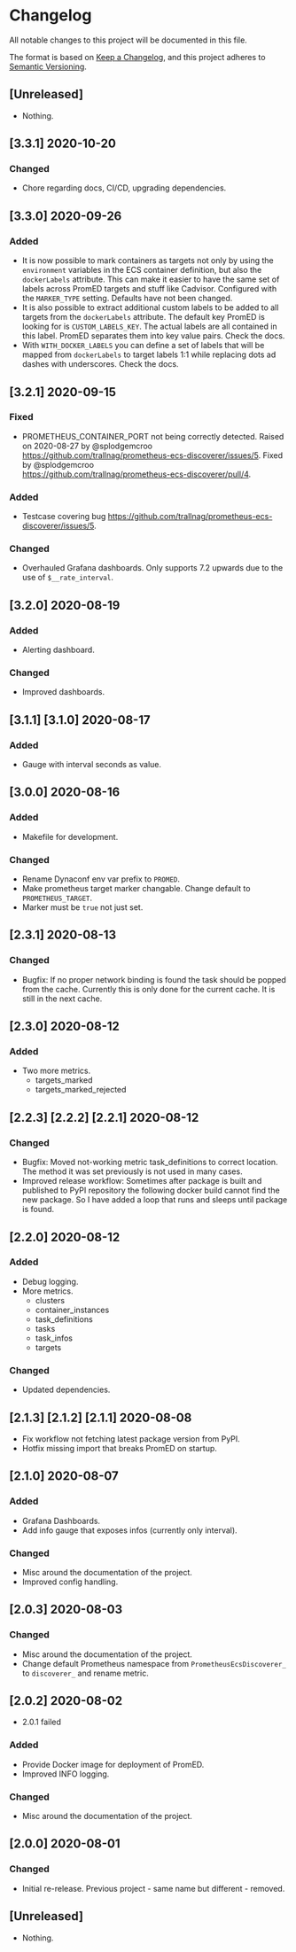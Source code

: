 # Changelog

All notable changes to this project will be documented in this file.

The format is based on [Keep a Changelog](https://keepachangelog.com/en/1.0.0/),
and this project adheres to [Semantic Versioning](https://semver.org/spec/v2.0.0.html).

## [Unreleased]

* Nothing.

## [3.3.1] 2020-10-20

### Changed

* Chore regarding docs, CI/CD, upgrading dependencies.

## [3.3.0] 2020-09-26

### Added

* It is now possible to mark containers as targets not only by using the 
    `environment` variables in the ECS container definition, but also the 
    `dockerLabels` attribute. This can make it easier to have the same set of 
    labels across PromED targets and stuff like Cadvisor. Configured with the 
    `MARKER_TYPE` setting. Defaults have not been changed.
* It is also possible to extract additional custom labels to be added to all 
    targets from the `dockerLabels` attribute. The default key PromED is 
    looking for is `CUSTOM_LABELS_KEY`. The actual labels are all contained in 
    this label. PromED separates them into key value pairs. Check the docs.
* With `WITH_DOCKER_LABELS` you can define a set of labels that will be mapped 
    from `dockerLabels` to target labels 1:1 while replacing dots ad dashes 
    with underscores. Check the docs.

## [3.2.1] 2020-09-15

### Fixed

* PROMETHEUS_CONTAINER_PORT not being correctly detected. Raised on 2020-08-27 
    by @splodgemcroo 
    <https://github.com/trallnag/prometheus-ecs-discoverer/issues/5>. 
    Fixed by @splodgemcroo  
    <https://github.com/trallnag/prometheus-ecs-discoverer/pull/4>.

### Added

* Testcase covering bug 
    <https://github.com/trallnag/prometheus-ecs-discoverer/issues/5>.

### Changed

* Overhauled Grafana dashboards. Only supports 7.2 upwards due to the use of
    `$__rate_interval`.

## [3.2.0] 2020-08-19

### Added

* Alerting dashboard.

### Changed

* Improved dashboards.

## [3.1.1] [3.1.0] 2020-08-17

### Added

* Gauge with interval seconds as value.

## [3.0.0] 2020-08-16

### Added

* Makefile for development.

### Changed

* Rename Dynaconf env var prefix to `PROMED`.
* Make prometheus target marker changable. Change default to `PROMETHEUS_TARGET`.
* Marker must be `true` not just set.

## [2.3.1] 2020-08-13

### Changed

* Bugfix: If no proper network binding is found the task should be popped from 
    the cache. Currently this is only done for the current cache. It is still 
    in the next cache.

## [2.3.0] 2020-08-12

### Added 

* Two more metrics.
    * targets_marked
    * targets_marked_rejected

## [2.2.3] [2.2.2] [2.2.1] 2020-08-12

### Changed

* Bugfix: Moved not-working metric task_definitions to correct location. The 
    method it was set previously is not used in many cases.
* Improved release workflow: Sometimes after package is built and published to
    PyPI repository the following docker build cannot find the new package. So 
    I have added a loop that runs and sleeps until package is found.

## [2.2.0] 2020-08-12

### Added

* Debug logging.
* More metrics.
    * clusters
    * container_instances
    * task_definitions
    * tasks
    * task_infos
    * targets

### Changed

* Updated dependencies.

## [2.1.3] [2.1.2] [2.1.1] 2020-08-08

* Fix workflow not fetching latest package version from PyPI.
* Hotfix missing import that breaks PromED on startup.

## [2.1.0] 2020-08-07

### Added

* Grafana Dashboards.
* Add info gauge that exposes infos (currently only interval).

### Changed

* Misc around the documentation of the project.
* Improved config handling.

## [2.0.3] 2020-08-03

### Changed

* Misc around the documentation of the project.
* Change default Prometheus namespace from `PrometheusEcsDiscoverer_` to
    `discoverer_` and rename metric.

## [2.0.2] 2020-08-02

* 2.0.1 failed

### Added

* Provide Docker image for deployment of PromED.
* Improved INFO logging.

### Changed

* Misc around the documentation of the project.

## [2.0.0] 2020-08-01

### Changed

* Initial re-release. Previous project - same name but different - removed.

## [Unreleased]

* Nothing.
